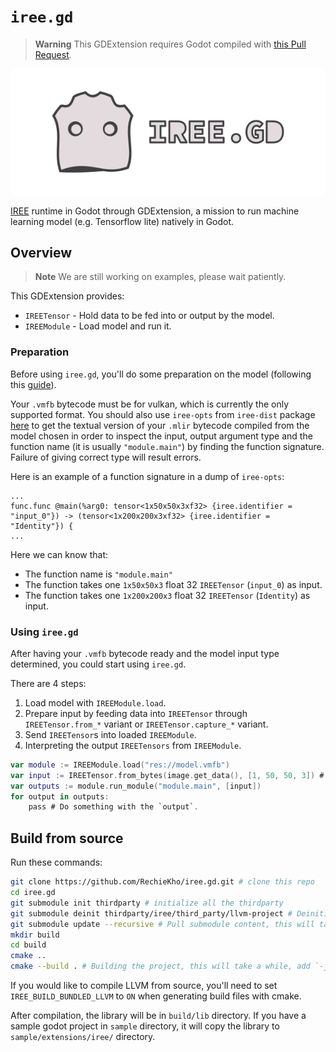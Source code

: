 # `iree.gd`

> **Warning**
> This GDExtension requires Godot compiled with [this Pull Request](https://github.com/godotengine/godot/pull/80322).

![iree.gd logo](./graphics/logo.svg)

[IREE](https://github.com/openxla/iree) runtime in Godot through GDExtension, a mission to run machine learning model (e.g. Tensorflow lite) natively in Godot.

## Overview

> **Note**
> We are still working on examples, please wait patiently.

This GDExtension provides:
* `IREETensor` - Hold data to be fed into or output by the model. 
* `IREEModule` - Load model and run it.

### Preparation
Before using `iree.gd`, you'll do some preparation on the model (following this [guide](https://openxla.github.io/iree/guides/)).

Your `.vmfb` bytecode must be for vulkan, which is currently the only supported format.
You should also use `iree-opts` from `iree-dist` package [here](https://github.com/openxla/iree/releases)
to get the textual version of your `.mlir` bytecode compiled from the model chosen in order to 
inspect the input, output argument type and the function name (it is usually `"module.main"`) 
by finding the function signature. Failure of giving correct type will result errors.

Here is an example of a function signature in a dump of `iree-opts`:
```
...
func.func @main(%arg0: tensor<1x50x50x3xf32> {iree.identifier = "input_0"}) -> (tensor<1x200x200x3xf32> {iree.identifier = "Identity"}) {
...
```

Here we can know that: 
* The function name is `"module.main"`
* The function takes one `1x50x50x3` float 32 `IREETensor` (`input_0`) as input.
* The function takes one `1x200x200x3` float 32 `IREETensor` (`Identity`) as input.

### Using `iree.gd`
After having your `.vmfb` bytecode ready and the model input type determined, you could start using `iree.gd`.

There are 4 steps:
1. Load model with `IREEModule.load`.
2. Prepare input by feeding data into `IREETensor` through `IREETensor.from_*` variant or `IREETensor.capture_*` variant.
3. Send `IREETensor`s into loaded `IREEModule`.
4. Interpreting the output `IREETensors` from `IREEModule`.

```swift
var module := IREEModule.load("res://model.vmfb")
var input := IREETensor.from_bytes(image.get_data(), [1, 50, 50, 3]) # Remember to consider the input type.
var outputs := module.run_module("module.main", [input])
for output in outputs:
    pass # Do something with the `output`.
```

## Build from source
Run these commands: 
```sh
git clone https://github.com/RechieKho/iree.gd.git # clone this repo
cd iree.gd
git submodule init thirdparty # initialize all the thirdparty
git submodule deinit thirdparty/iree/third_party/llvm-project # Deinitialize llvm, we are not compiling the compiler.
git submodule update --recursive # Pull submodule content, this will take a while.
mkdir build
cd build
cmake ..
cmake --build . # Building the project, this will take a while, add `-j` flag to make it faster.
```

If you would like to compile LLVM from source, you'll need to set `IREE_BUILD_BUNDLED_LLVM` to `ON` when generating build files with cmake.

After compilation, the library will be in `build/lib` directory.
If you have a sample godot project in `sample` directory, it will copy the library to `sample/extensions/iree/` directory.
